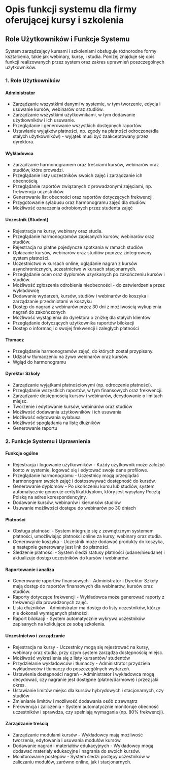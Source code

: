 
# Opis funkcji systemu dla firmy oferującej kursy i szkolenia 

## Role Użytkowników i Funkcje Systemu 

System zarządzający kursami i szkoleniami obsługuje różnorodne formy kształcenia, takie jak webinary, kursy, i studia. Poniżej znajduje się opis funkcji realizowanych przez system oraz zakres uprawnień poszczególnych użytkowników. 

### 1. Role Użytkowników 

#### Administrator 
- Zarządzanie wszystkimi danymi w systemie, w tym tworzenie, edycja i usuwanie kursów, webinarów oraz studiów. 
- Zarządzanie wszystkimi użytkownikami, w tym dodawanie użytkowników i ich usuwanie. 
- Przeglądanie i generowanie wszystkich dostępnych raportów. 
- Ustawianie wyjątków płatności, np. zgody na płatności odroczone(dla stałych użytkowników) - wyjątek musi być zaakceptowany przez dyrektora. 

#### Wykładowca 
- Zarządzanie harmonogramem oraz treściami kursów, webinarów oraz studiów, które prowadzi. 
- Przeglądanie listy uczestników swoich zajęć i zarządzanie ich obecnością. 
- Przeglądanie raportów związanych z prowadzonymi zajęciami, np. frekwencja uczestników. 
- Generowanie list obecności oraz raportów dotyczących frekwencji. 
- Przygotowanie sylabusu oraz harmonogramu zajęć dla studiów. 
- Możliwość oznaczenia odrobionych przez studenta zajęć 

#### Uczestnik (Student) 
- Rejestracja na kursy, webinary oraz studia. 
- Przeglądanie harmonogramów zapisanych kursów, webinarów oraz studiów. 
- Rejestracja na płatne pojedyncze spotkania w ramach studiów 
- Opłacanie kursów, webinarów oraz studiów poprzez zintegrowany system płatności. 
- Uczestnictwo w kursach online, oglądanie nagrań z kursów asynchronicznych, uczestnictwo w kursach stacjonarnych. 
- Przeglądanie ocen oraz dyplomów uzyskanych po zakończeniu kursów i studiów. 
- Możliwość zgłoszenia odrobienia nieobecności - do zatwierdzenia przez wykładowcę 
- Dodawanie wydarzeń, kursów, studiów i webinarów do koszyka i zarządzanie przedmiotami w koszyku 
- Dostęp do nagrań z webinarów przez 30 dni z możliwością wykupienia nagrań do zakończonych 
- Możliwość wystąpienia do dyrektora o zniżkę dla stałych klientów 
- Przeglądanie dotyczących użytkownika raportów bilokacji 
- Dostęp o informacji o swojej frekwencji i zaległych płatności 

#### Tłumacz 

- Przeglądanie harmonogramów zajęć, do których został przypisany. 
- Udział w tłumaczeniu na żywo webinarów oraz kursów. 
- Wgląd do harmonogramu

#### Dyrektor Szkoły 

- Zarządzanie wyjątkami płatnościowymi (np. odroczenie płatności). 
- Przeglądanie wszystkich raportów, w tym finansowych oraz frekwencji. 
- Zarządzanie dostępnością kursów i webinarów, decydowanie o limitach miejsc. 
- Tworzenie i edytowanie kursów, webinarów oraz studiów 
- Możliwość dodawania użytkowników i ich usuwania 
- Możliwość edytowania sylabusa 
- Możliwość spoglądania na listę dłużników 
- Generowanie raportu

### 2. Funkcje Systemu i Uprawnienia 

#### Funkcje ogólne 
- Rejestracja i logowanie użytkowników - Każdy użytkownik może założyć konto w systemie, logować się i edytować swoje dane profilowe. 
- Przeglądanie harmonogramu - Uczestnicy mogą przeglądać harmonogram swoich zajęć i dostosowywać dostępność do kursów. 
- Generowanie dyplomów - Po ukończeniu kursu lub studiów, system automatycznie generuje certyfikat/dyplom, który jest wysyłany Pocztą Polską na adres korespondencyjny. 
- Dodawanie kursów, webinarów i kierunków studiów
- Usuwanie możliwości dostępu do webinarów po 30 dniach 

#### Płatności 

- Obsługa płatności - System integruje się z zewnętrznym systemem płatności, umożliwiając płatności online za kursy, webinary oraz studia. 
- Generowanie koszyka - Uczestnik może dodawać produkty do koszyka, a następnie generowany jest link do płatności. 
- Śledzenie płatności - System śledzi statusy płatności (udane/nieudane) i aktualizuje dostęp uczestników do kursów i webinarów. 

#### Raportowanie i analiza 

- Generowanie raportów finansowych - Administrator i Dyrektor Szkoły mają dostęp do raportów finansowych dla webinarów, kursów oraz studiów. 
- Raporty dotyczące frekwencji - Wykładowca może generować raporty z frekwencji dla prowadzonych zajęć. 
- Lista dłużników - Administrator ma dostęp do listy uczestników, którzy nie dokonali wymaganych płatności. 
- Raport bilokacji - System automatycznie wykrywa uczestników zapisanych na kolidujące ze sobą szkolenia. 

#### Uczestnictwo i zarządzanie 

- Rejestracja na kursy - Uczestnicy mogą się rejestrować na kursy, webinary oraz studia, przy czym system zarządza dostępnością miejsc. 
- Możliwość wykreślenia się z listy kursantów/ studentów 
- Przydzielanie wykładowców i tłumaczy - Administrator przydziela wykładowców i tłumaczy do poszczególnych wydarzeń. 
- Ustawienia dostępności nagrań - Administrator i wykładowca mogą decydować, czy nagranie jest dostępne (płatne/darmowe) i przez jaki okres. 
- Ustawianie limitów miejsc dla kursów hybrydowych i stacjonarnych, czy studiów 
- Zmienianie limitów i możliwość dodawania osób z zewnątrz 
- Frekwencja i zaliczenia - System automatycznie monitoruje obecność uczestników i sprawdza, czy spełniają wymagania (np. 80% frekwencji). 

#### Zarządzanie treścią 

- Zarządzanie modułami kursów - Wykładowcy mają możliwość tworzenia, edytowania i usuwania modułów kursów. 
- Dodawanie nagrań i materiałów edukacyjnych - Wykładowcy mogą dodawać materiały edukacyjne i nagrania do swoich kursów. 
- Monitorowanie postępów - System śledzi postępy uczestników w zaliczaniu modułów, zarówno online, jak i stacjonarnych. 

 
